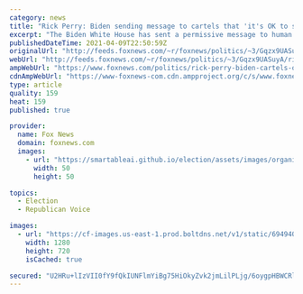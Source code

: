 ```yaml
---
category: news
title: "Rick Perry: Biden sending message to cartels that 'it's OK to sexually traffic children' across border"
excerpt: "The Biden White House has sent a permissive message to human traffickers with its response to the southern border crisis, former Texas Gov. Rick Perry told \"Your World\" Friday."
publishedDateTime: 2021-04-09T22:50:59Z
originalUrl: "http://feeds.foxnews.com/~r/foxnews/politics/~3/Gqzx9UASuyA/rick-perry-biden-cartels-ok-sexually-traffic-children-across-border"
webUrl: "http://feeds.foxnews.com/~r/foxnews/politics/~3/Gqzx9UASuyA/rick-perry-biden-cartels-ok-sexually-traffic-children-across-border"
ampWebUrl: "https://www.foxnews.com/politics/rick-perry-biden-cartels-ok-sexually-traffic-children-across-border.amp"
cdnAmpWebUrl: "https://www-foxnews-com.cdn.ampproject.org/c/s/www.foxnews.com/politics/rick-perry-biden-cartels-ok-sexually-traffic-children-across-border.amp"
type: article
quality: 159
heat: 159
published: true

provider:
  name: Fox News
  domain: foxnews.com
  images:
    - url: "https://smartableai.github.io/election/assets/images/organizations/foxnews.com-50x50.jpg"
      width: 50
      height: 50

topics:
  - Election
  - Republican Voice

images:
  - url: "https://cf-images.us-east-1.prod.boltdns.net/v1/static/694940094001/63c53d43-e79a-4a8e-a985-aa410067de8f/b0cb4377-d387-44e3-9597-1615ba4f25d0/1280x720/match/image.jpg"
    width: 1280
    height: 720
    isCached: true

secured: "U2HRu+lIzVII0fY9fQkIUNFlmYiBg75HiOkyZvk2jmLilPLjg/6oygpHBWCRlwJ6K2lPt3yo9G78EsxetpJc4g13xnLAdvzXJtHdxkDaHYLf5+q+Dkg4BYNfwzlZu3cWb/FNCkQd36E1u1N+8Sa8D0JeW+iIuVPYvs49TdSeZexxNMf3U2/pCamHh3ETYyryqb+L8kYbcw46i0a4YZf72ePStCe/3EkIa/dXFLUab1JtB1EjPt3cxOJ3XPJLMk4lP97G47ixAgzXUlXys571EPgNxswK3mSx5/PN7wNfiUylssj6mcj+nzreG1krKN8IFV/M9cUMBz9yJD69CmX72hpyhfa0SgFpELwkqCqFpXo=;o5QqITQ1VnBY1QNf2IuVFA=="
---
```


